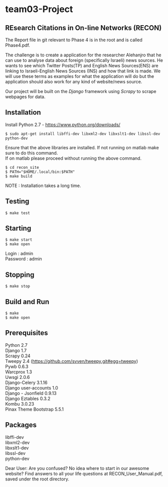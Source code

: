 team03-Project
==============

REsearch Citations in On-line Networks (RECON)
---------------------------------------------
The Report file in git relevant to Phase 4 is in the root and is called Phase4.pdf.

The challenge is to create a application for the researcher Alehanjro that he can use to analyse data about foreign (specifically Israeli) news sources.  He wants to see which Twitter Posts(TP) and English News Sources(ENS) are linking to Israeli-English News Sources (INS) and how that link is made.  We will use these terms as examples for what the application will do but the application should also work for any kind of website/news source.  

Our project will be built on the *Django* framework using *Scrapy* to scrape webpages for data.

Installation
-------------
Install Python 2.7 - https://www.python.org/downloads/<br>

	$ sudo apt-get install libffi-dev libxml2-dev libxslt1-dev libssl-dev python-dev
	
Ensure that the above libraries are installed.  If not running on matlab make sure to do this command.<br>  If on matlab please proceed without running the above command.
	
	$ cd recon_site
	$ PATH="$HOME/.local/bin:$PATH"
	$ make build

NOTE : Installation takes a long time.

Testing
--------

	$ make test
Starting
--------

	$ make start
	$ make open
	
Login : admin<br>
Password : admin<br>

Stopping
--------
	
	$ make stop

Build and Run
-------------
	
	$ make
	$ make open


Prerequisites 
-------------

Python 2.7 <br>
Django 1.7 <br>
Scrapy 0.24 <br>
Tweepy 2.4 (https://github.com/svven/tweepy.git#egg=tweepy) <br>
Pywb 0.6.3<br>
Warcprox 1.3<br>
Uwsgi 2.0.6<br>
Django-Celery 3.1.16<br>
Django user-accounts 1.0 <br>
Django - Jsonfield 0.9.13 <br>
Django Eztables 0.3.2 <br>
Kombu 3.0.23<br>
Pinax Theme Bootstrap 5.5.1<br>

Packages
--------
libffi-dev <br>
libxml2-dev <br>
libxslt1-dev <br>
libssl-dev <br>
python-dev <br>

Dear User: Are you confused? No idea where to start in our awesome website? Find answers to all your life questions at RECON_User_Manual.pdf, saved under the root directory.
